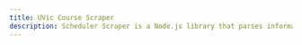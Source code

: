 ```yaml
---
title: UVic Course Scraper
description: Scheduler Scraper is a Node.js library that parses information from University of Victoria (UVic) course calandar and course schedule information sources. It uses Cheerio under the hood to parse HTML.
---
```

